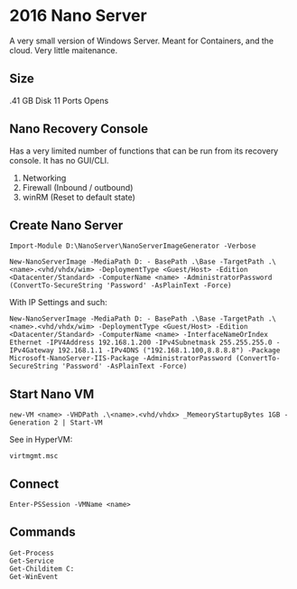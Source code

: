 <!-- TITLE: Windows 2016 Nano Server -->
<!-- SUBTITLE: A quick summary of Nano Server -->

# 2016 Nano Server
A very small version of Windows Server. Meant for Containers, and the cloud. Very little maitenance.

## Size
.41 GB Disk
11 Ports Opens

## Nano Recovery Console

Has a very limited number of functions that can be run from its recovery console. It has no GUI/CLI.

1. Networking
2. Firewall (Inbound / outbound)
3. winRM (Reset to default state)

## Create Nano Server

```
Import-Module D:\NanoServer\NanoServerImageGenerator -Verbose

New-NanoServerImage -MediaPath D: - BasePath .\Base -TargetPath .\<name>.<vhd/vhdx/wim> -DeploymentType <Guest/Host> -Edition <Datacenter/Standard> -ComputerName <name> -AdministratorPassword (ConvertTo-SecureString 'Password' -AsPlainText -Force)

```

With IP Settings and such:
```
New-NanoServerImage -MediaPath D: - BasePath .\Base -TargetPath .\<name>.<vhd/vhdx/wim> -DeploymentType <Guest/Host> -Edition <Datacenter/Standard> -ComputerName <name> -InterfaceNameOrIndex Ethernet -IPV4Address 192.168.1.200 -IPv4Subnetmask 255.255.255.0 -IPv4Gateway 192.168.1.1 -IPv4DNS ("192.168.1.100,8.8.8.8") -Package Microsoft-NanoServer-IIS-Package -AdministratorPassword (ConvertTo-SecureString 'Password' -AsPlainText -Force)
```

## Start Nano VM

```
new-VM <name> -VHDPath .\<name>.<vhd/vhdx> _MemeoryStartupBytes 1GB -Generation 2 | Start-VM
```


See in HyperVM:
```
virtmgmt.msc
```

## Connect

```
Enter-PSSession -VMName <name>
```

## Commands

```
Get-Process
Get-Service
Get-Childitem C:
Get-WinEvent
```




